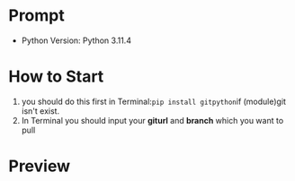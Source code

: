 # Prompt
- Python Version: Python 3.11.4

# How to Start
1. you should do this first in Terminal:`pip install gitpython`if (module)git isn't exist.
2. In Terminal you should input your **giturl** and **branch** which you want to pull
   


# Preview




